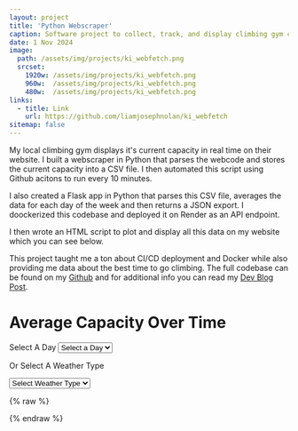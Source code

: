 ```yaml
---
layout: project
title: 'Python Webscraper'
caption: Software project to collect, track, and display climbing gym capacity 
date: 1 Nov 2024 
image: 
  path: /assets/img/projects/ki_webfetch.png
  srcset: 
    1920w: /assets/img/projects/ki_webfetch.png
    960w:  /assets/img/projects/ki_webfetch.png
    480w:  /assets/img/projects/ki_webfetch.png
links:
  - title: Link
    url: https://github.com/liamjosephnolan/ki_webfetch
sitemap: false
---
```


My local climbing gym displays it's current capacity in real time on their website. I built a webscraper in Python that parses the webcode and stores the current capacity into a CSV file. I then automated this script using Github acitons to run every 10 minutes. 

I also created a Flask app in Python that parses this CSV file, averages the data for each day of the week and then returns a JSON export. I doockerized this codebase and deployed it on Render as an API endpoint.

I then wrote an HTML script to plot and display all this data on my website which you can see below.

This project taught me a ton about CI/CD deployment and Docker while also providing me data about the best time to go climbing. The full codebase can be found on my [Github](https://github.com/liamjosephnolan/ki_webfetch) and for additional info you can read my [Dev Blog Post](https://liamjosephnolan.com/docs/web_scraper/).

<h1>Average Capacity Over Time</h1>
<h>Select A Day</h>
<select id="daySelector">
<option value="" disabled selected>Select a Day</option>
<option value="Monday">Monday</option>
<option value="Tuesday">Tuesday</option>
<option value="Wednesday">Wednesday</option>
<option value="Thursday">Thursday</option>
<option value="Friday">Friday</option>
<option value="Saturday">Saturday</option>
<option value="Sunday">Sunday</option>
</select>

<h>Or Select A Weather Type</h>

<select id="weatherSelector">
<option value="" disabled selected>Select Weather Type</option>
<option value="Sunny">Sunny</option>
<option value="Cloudy">Cloudy</option>
</select>

<script src="https://cdn.jsdelivr.net/npm/chart.js"></script>

<div>
<canvas id="myChart"></canvas>
</div>

{% raw %}
<script>
// References to the dropdowns
const daySelector = document.getElementById('daySelector');
const weatherSelector = document.getElementById('weatherSelector');

// Variable to store API data
let allData = {};
const today = new Date().toLocaleString('en-US', { weekday: 'long' });

// Initialize Chart.js chart
const ctx = document.getElementById('myChart').getContext('2d');
const chart = new Chart(ctx, {
type: 'line',
data: {
labels: [],
datasets: [{
label: 'Average Capacity (Percentage)',
data: [],
borderColor: 'rgba(75, 192, 192, 1)',
backgroundColor: 'rgba(75, 192, 192, 0.2)',
borderWidth: 2,
fill: true
}]
},
options: {
responsive: true,
scales: {
y: {
beginAtZero: true,
max: 100,
title: { display: true, text: 'Capacity' }
},
x: {
title: { display: true, text: 'Time' },
min: '09:00:00',
max: '22:00:00'
}
}
}
});

// Function to update the chart with selected data
function updateChart(key) {
const keyData = allData[key] || [];
chart.data.labels = keyData.map(entry => entry.TimeOfDay);
chart.data.datasets[0].data = keyData.map(entry => entry.Capacity);
chart.update();
}

// Fetch API data and set up dropdown functionality
fetch('https://ki-webfetch.onrender.com/api/average_capacity')
.then(response => {
if (!response.ok) throw new Error('Failed to fetch API data');
return response.json();
})
.then(data => {
// Store data in the global variable
allData = data;

// Event listener for the day selector
daySelector.addEventListener('change', () => {
const selectedKey = daySelector.value;

// Clear the weather selector
weatherSelector.value = "";

// Update chart with the selected day's data
if (allData[selectedKey]) {
updateChart(selectedKey);
} else {
console.warn(`No data available for: ${selectedKey}`);
}
});

// Event listener for the weather selector
weatherSelector.addEventListener('change', () => {
const selectedKey = weatherSelector.value;

// Clear the day selector
daySelector.value = "";

// Update chart with the selected weather type's data
if (allData[selectedKey]) {
updateChart(selectedKey);
} else {
console.warn(`No data available for: ${selectedKey}`);
}
});

// Automatically select today's data if available
if (allData[today]) {
daySelector.value = today;
updateChart(today);
} else {
console.warn('No data available for today:', today);
}
})
.catch(error => {
console.error('Error fetching data:', error);
document.body.innerHTML += '<h2>Error loading data. Please try again later.</h2>';
});
</script>
{% endraw %}
